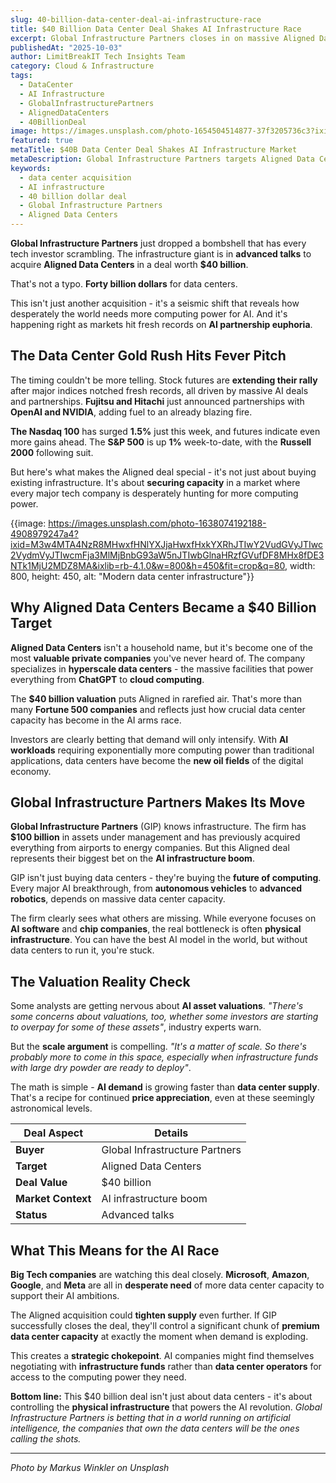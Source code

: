 ```yaml
---
slug: 40-billion-data-center-deal-ai-infrastructure-race
title: $40 Billion Data Center Deal Shakes AI Infrastructure Race
excerpt: Global Infrastructure Partners closes in on massive Aligned Data Centers acquisition as AI demand explodes data center valuations to record highs
publishedAt: "2025-10-03"
author: LimitBreakIT Tech Insights Team
category: Cloud & Infrastructure
tags:
  - DataCenter
  - AI Infrastructure
  - GlobalInfrastructurePartners
  - AlignedDataCenters
  - 40BillionDeal
image: https://images.unsplash.com/photo-1654504514877-37f3205736c3?ixid=M3w4MTA4NzR8MHwxfHNlYXJjaHwxfHxjbG91ZCUyMCUyNiUyMGluZnJhc3RydWN0dXJlJTIwZGF0YSUyMGNlbnRlciUyMGFjcXVpc2l0aW9uJTIwQUklMjBpbmZyYXN0cnVjdHVyZXxlbnwxfDB8fHwxNzU5NTI1NjA2fDA&ixlib=rb-4.1.0&w=1200&h=600&fit=crop&q=80
featured: true
metaTitle: $40B Data Center Deal Shakes AI Infrastructure Market
metaDescription: Global Infrastructure Partners targets Aligned Data Centers in $40 billion acquisition as AI demand drives data center valuations to record levels
keywords:
  - data center acquisition
  - AI infrastructure
  - 40 billion dollar deal
  - Global Infrastructure Partners
  - Aligned Data Centers
---
```


**Global Infrastructure Partners** just dropped a bombshell that has every tech investor scrambling. The infrastructure giant is in **advanced talks** to acquire **Aligned Data Centers** in a deal worth **$40 billion**.

That's not a typo. **Forty billion dollars** for data centers.

This isn't just another acquisition - it's a seismic shift that reveals how desperately the world needs more computing power for AI. And it's happening right as markets hit fresh records on **AI partnership euphoria**.

## **The Data Center Gold Rush Hits Fever Pitch**

The timing couldn't be more telling. Stock futures are **extending their rally** after major indices notched fresh records, all driven by massive AI deals and partnerships. **Fujitsu and Hitachi** just announced partnerships with **OpenAI and NVIDIA**, adding fuel to an already blazing fire.

**The Nasdaq 100** has surged **1.5%** just this week, and futures indicate even more gains ahead. The **S&P 500** is up **1%** week-to-date, with the **Russell 2000** following suit.

But here's what makes the Aligned deal special - it's not just about buying existing infrastructure. It's about **securing capacity** in a market where every major tech company is desperately hunting for more computing power.

{{image: https://images.unsplash.com/photo-1638074192188-4908979247a4?ixid=M3w4MTA4NzR8MHwxfHNlYXJjaHwxfHxkYXRhJTIwY2VudGVyJTIwc2VydmVyJTIwcmFja3MlMjBnbG93aW5nJTIwbGlnaHRzfGVufDF8MHx8fDE3NTk1MjU2MDZ8MA&ixlib=rb-4.1.0&w=800&h=450&fit=crop&q=80, width: 800, height: 450, alt: "Modern data center infrastructure"}}

## **Why Aligned Data Centers Became a $40 Billion Target**

**Aligned Data Centers** isn't a household name, but it's become one of the most **valuable private companies** you've never heard of. The company specializes in **hyperscale data centers** - the massive facilities that power everything from **ChatGPT** to **cloud computing**.

The **$40 billion valuation** puts Aligned in rarefied air. That's more than many **Fortune 500 companies** and reflects just how crucial data center capacity has become in the AI arms race.

Investors are clearly betting that demand will only intensify. With **AI workloads** requiring exponentially more computing power than traditional applications, data centers have become the **new oil fields** of the digital economy.

## **Global Infrastructure Partners Makes Its Move**

**Global Infrastructure Partners** (GIP) knows infrastructure. The firm has **$100 billion** in assets under management and has previously acquired everything from airports to energy companies. But this Aligned deal represents their biggest bet on the **AI infrastructure boom**.

GIP isn't just buying data centers - they're buying the **future of computing**. Every major AI breakthrough, from **autonomous vehicles** to **advanced robotics**, depends on massive data center capacity.

The firm clearly sees what others are missing. While everyone focuses on **AI software** and **chip companies**, the real bottleneck is often **physical infrastructure**. You can have the best AI model in the world, but without data centers to run it, you're stuck.

## **The Valuation Reality Check**

Some analysts are getting nervous about **AI asset valuations**. *"There's some concerns about valuations, too, whether some investors are starting to overpay for some of these assets"*, industry experts warn.

But the **scale argument** is compelling. *"It's a matter of scale. So there's probably more to come in this space, especially when infrastructure funds with large dry powder are ready to deploy"*.

The math is simple - **AI demand** is growing faster than **data center supply**. That's a recipe for continued **price appreciation**, even at these seemingly astronomical levels.

| **Deal Aspect** | **Details** |
|---|---|
| **Buyer** | Global Infrastructure Partners |
| **Target** | Aligned Data Centers |
| **Deal Value** | $40 billion |
| **Market Context** | AI infrastructure boom |
| **Status** | Advanced talks |

## **What This Means for the AI Race**

**Big Tech companies** are watching this deal closely. **Microsoft**, **Amazon**, **Google**, and **Meta** are all in **desperate need** of more data center capacity to support their AI ambitions.

The Aligned acquisition could **tighten supply** even further. If GIP successfully closes the deal, they'll control a significant chunk of **premium data center capacity** at exactly the moment when demand is exploding.

This creates a **strategic chokepoint**. AI companies might find themselves negotiating with **infrastructure funds** rather than **data center operators** for access to the computing power they need.

**Bottom line:** This $40 billion deal isn't just about data centers - it's about controlling the **physical infrastructure** that powers the AI revolution. *Global Infrastructure Partners is betting that in a world running on artificial intelligence, the companies that own the data centers will be the ones calling the shots.*

---

*Photo by Markus Winkler on Unsplash*